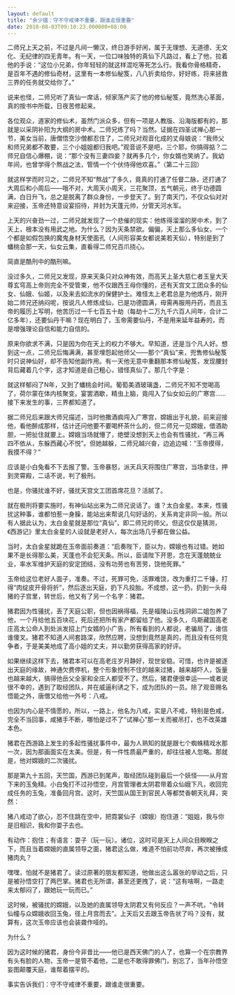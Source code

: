 ```yaml
---
layout: default
title: "余少镭：守不守戒律不重要，跟谁走很重要"
date: 2018-08-03T09:10:23.000000+08:00
---
```


二师兄上天之前，不过是凡间一懒汉，终日游手好闲，属于无理想、无道德、无文化、无纪律的四无青年。有一天，一位口味独特的真仙下凡路过，看上了他，拉着他的手说：“这位小兄弟，你年轻轻的就这样混吃等死怎么行。我看你骨格精奇，是百年不遇的修仙奇材，这里有一本修仙秘笈，八八折卖给你，好好练，将来拯救三界的任务就交给你了。”

说来也怪，二师兄听了真仙一席话，倾家荡产买了他的修仙秘笈，竟然洗心革面，真的按书中所载，日夜苦修起来。

各位观众，道家的修仙术，虽然门派众多，但有一项是人教版、沿海版都有的，那就是以采阴补阳为大纲的房中术。二师兄练了吗？当然。证据在四圣试禅心那一节，美女当前，唐僧悟空沙僧都忍住了，二师兄对观音化成的丈母娘说：“我师父和师兄弟都不敢要，三个小姐姐都归我吧。”观音说不是吧，三个耶，你搞得掂？二师兄自信心爆棚，说：“那个没有三妻四妾？就再多几个，你女婿也笑纳了。我幼年间，也曾学得个熬战之法，管情一个个伏侍得他欢喜。”（第二十三回）

就这样学而时习之，二师兄不知“熬战”了多久，竟真的打通了任督二脉，还打通了大周后和小周后——哦不对，大周天小周天，三花聚顶，五气朝元，终于功德圆满，白日升飞，总之是脱离了群众身份，一步登天了。到了南天门，不仅众仙对对来迎接，玉帝还特意设宴招待，并封为天蓬元帅，分管天河水军。

上天的兴奋劲一过，二师兄就发现了一个悲催的现实：他练得溜溜的房中术，到了天上，根本没有用武之地。为什么？因为天条禁欲。偏偏，天上那么多仙女，一个个都是如假包换的魔鬼身材天使面孔（人间形容美女都说美若天仙），特别是到了蟠桃会那一天，仙女云集，直看得二师兄百爪挠心。

简直是酷刑中的酷刑嘛。

没过多久，二师兄又发现，原来天条只对众神有效，而高天上圣大慈仁者玉皇大天尊玄穹高上帝则完全不受管束，他不仅跟西王母你懂的，还有天宫文工团众多的仙女、仙娥、仙姬，以及来去如流水的保健护士。难怪太上老君总是为他炼丹，刚开始二师兄还纳闷呢，按说凡人修炼成仙，已是功德圆满，毋需再服用丹药，而且玉帝的履历上写明，他苦历过一千七百五十劫（每劫十二万九千六百人间年，合计二亿多年），还要仙丹干嘛？现在明白了，玉帝需要仙丹，不是用来延年益寿的，而是增强理论自信和能力自信的。

原来你欲求不满，只是因为你在天上的权力不够大。早知道，还是当个凡人好。想到这一点，二师兄后悔满满，甚至埋怨起他师父——那个“真仙”来，兜售修仙秘笈时只说神仙好，却不告知他副作用。有一天他无意中重翻那本修仙秘笈，发现腰封背后藏着几个字，这才知道是自己粗心，错怪真仙了。那几个字是：

就这样郁闷了N年，又到了蟠桃会时间。葡萄美酒玻璃盏，二师兄不知不觉喝高了，荷尔蒙在体内核聚变。宴罢酒歇，精虫上脑，竟闯入了仙女如云的广寒宫……接下来发生的事，三界都知道了。

据二师兄后来跟大师兄描述，当时他撒酒疯闯入广寒宫，嫦娥出于礼貌，前来迎接他，看他醉成那样，估计还问他要不要喝杯茶什么的，但二师兄一见嫦娥，借酒助胆，一把扯住就要上。嫦娥当场就懵了，绝壁没想到天上也会有性骚扰，“再三再四不依从，东躲西藏心不悦”。但她越躲，二师兄越兴奋，边追边喊：“玉帝摸得，我摸不得？”

应该是小白兔看不下去报了警。玉帝暴怒，派天兵天将围住广寒宫，当场拿住，押到灵霄殿，二话不说，判了极刑。

也是，你骚扰谁不好，骚扰天宫文工团首席花旦？活腻了。

就在极刑将要实施时，有神仙站出来为二师兄说话了。谁？太白金星。本来，性骚扰这种事，谁都怕惹一身臊，能站出来帮说几句好话的，关系肯定非同一般。所以有人据此认为，太白金星就是那位“真仙”，即二师兄的师父。但这仅仅是猜测，《西游记》里太白金星的人设就是老好人，每次出场几乎都在做公益。

当时，太白金星就跪在玉帝面前奏道：“启奏陛下，臣以为，嫦娥也有过错。她如果不是长得那么美，天蓬也不会犯天条。所以，臣请陛下开恩，念在天蓬兢兢业业，率水军维护天庭的安定团结，没有功劳也有苦劳，饶他死罪。”

玉帝给这位老好人面子，准奏。不过，死罪可免，活罪难饶，改为重打二千锤，打得“肉绽皮开骨将折”，然后逐出天庭，扔下凡投胎。不成想，这一扔，扔到一头母猪的子宫里，转世后，他又有了另一个名字：猪君。

猪君因为性骚扰，丢了天庭公职，但也因祸得福，先是福陵山云栈洞卵二姐包养了他，一个月给他五百块花，死后还把所有家产都留给了他。没多久，乌斯藏国高老庄高太公命人到处派发招上门女婿的小广告，所有看到的人都说，老骗局了，谁信谁傻叉。猪君不知道人间套路深，欣然应聘，没想到竟然是真的，而且没有任何竞争者，于是美美地成了高小姐的丈夫，并以勤劳获得高家的好评。

如果继续这样下去，猪君本可以在高老庄岁月静好，现世安稳。可惜，也许是被逐出天庭的缘故，神通欠费停机，整个形象控制不住的越来过猪，越来越吓人，饭量也越来越大，搞得他岳父全家和全庄人都受不了。然后，猪君便很幸运——或者说很不幸的，遇到了取经团队，并在威逼利诱之下，成为团队的一员。除了观音赐名悟能之外，唐僧又给他一外号：八戒。

也因为内心是不情愿的，所以，一路上，他名为八戒，实是八不戒，特别是色戒，完全不当回事，咸猪手不断，哪怕是过不了“试禅心”那一关而被吊打，也不改英雄本色。

猪君在西游路上发生的多起性骚扰事件中，最为人熟知的就是跟七个蜘蛛精戏水那一次，因为那画面实在太美。但是，有一件性质最严重的，却往往被人忽略。那就是，他对嫦娥的二次骚扰。

那是第九十五回，天竺国，西游已到尾声，取经团队碰到最后一个妖怪——从月宫下来的玉兔精。小白兔打不过孙悟空，月宫管理者太阴君带着众仙娥下凡，收回完成任务的玉兔，准备回月宫。这时，天竺国从国王到官民人等都焚香朝天礼拜，突然：

猪八戒动了欲心，忍不住跳在空中，把霓裳仙子（嫦娥）抱住道：“姐姐，我与你是旧相识，我和你耍子去也。

有动作：抱住；有语言：耍子（玩一玩）。诸位，这时可是天上人间众目睽睽之下，而且当着嫦娥的直属领导之面，猪君这么做，难道不怕前功尽弃，再次被捶成猪肉丸？

嘿嘿，怕就不是猪君了。读过原著的朋友都知道，他做出这么嚣张的举动之后，只是被孙悟空打了两巴掌。猪君也无所谓，甚至还更拽了，说：“这有啥啊，一路走来太郁闷了，跟她玩一玩而已。”

这时候，被骚扰的嫦娥，以及她的直属领导太阴君又有何反应？一声不吭，“令转仙幢与众嫦娥收回玉兔，径上月宫而去”。上天后又去跟玉帝告状了吗？没有，就算有，这次玉帝应该也会装聋作哑的。

为什么？

因为这时候的猪君，身份今非昔比——他已是西天佛门的人了，也算一个在宗教界有头有脸的人物，玉帝一是管不着他，二是也不敢得罪佛门，别忘了，当年孙悟空妄图颠覆天庭，谁帮着摆平的。

事实告诉我们：守不守戒律不重要，跟谁走很重要。


